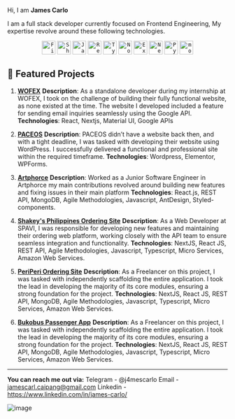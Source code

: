 Hi, I am **James Carlo**

I am a full stack developer currently focused on Frontend Engineering, My expertise revolve around these following technologies.

<div align="center">
	<code><img width="31" src="https://user-images.githubusercontent.com/25181517/189716855-2c69ca7a-5149-4647-936d-780610911353.png" alt="Firebase" title="Firebase"/></code>
	<code><img width="31" src="https://github.com/user-attachments/assets/e4bd419a-2a4a-459a-ba9a-d3324e693c4d" alt="ShadCn UI" title="ShadCn UI"/></code>
	<code><img width="31" src="https://user-images.githubusercontent.com/25181517/117447155-6a868a00-af3d-11eb-9cfe-245df15c9f3f.png" alt="JavaScript" title="JavaScript"/></code>
	<code><img width="31" src="https://user-images.githubusercontent.com/25181517/183897015-94a058a6-b86e-4e42-a37f-bf92061753e5.png" alt="React" title="React"/></code>
	<code><img width="31" src="https://user-images.githubusercontent.com/25181517/183890598-19a0ac2d-e88a-4005-a8df-1ee36782fde1.png" alt="TypeScript" title="TypeScript"/></code>
	<code><img width="31" src="https://user-images.githubusercontent.com/25181517/183568594-85e280a7-0d7e-4d1a-9028-c8c2209e073c.png" alt="Node.js" title="Node.js"/></code>
	<code><img width="31" src="https://user-images.githubusercontent.com/25181517/183859966-a3462d8d-1bc7-4880-b353-e2cbed900ed6.png" alt="Express" title="Express"/></code>
	<code><img width="31" src="https://github.com/marwin1991/profile-technology-icons/assets/136815194/5f8c622c-c217-4649-b0a9-7e0ee24bd704" alt="Next.js" title="Next.js"/></code>
	<code><img width="31" src="https://user-images.githubusercontent.com/25181517/183423507-c056a6f9-1ba8-4312-a350-19bcbc5a8697.png" alt="Python" title="Python"/></code>
	<code><img width="31" src="https://user-images.githubusercontent.com/25181517/182884177-d48a8579-2cd0-447a-b9a6-ffc7cb02560e.png" alt="mongoDB" title="mongoDB"/></code>
</div>


 ## 📌 Featured Projects ###
  1. **[WOFEX](https://wofex.com/)**
     	**Description**: As a standalone developer during my internship at WOFEX, I took on the challenge of building their fully functional website, as none existed at the time. The website I developed included a feature for sending email inquiries seamlessly using the Google API.
   	**Technologies**: React, Nextjs, Material UI, Google APIs
   
   3.  **[PACEOS](https://paceos.org/)**
   **Description**: PACEOS didn’t have a website back then, and with a tight deadline, I was tasked with developing their website using WordPress. I successfully delivered a functional and professional site within the required timeframe.
   **Technologies**: Wordpress, Elementor, WPForms.
   
   4.  **[Artphorce](https://artphorce.com/)** 
   **Description**: Worked as a Junior Software Engineer in Artphorce my main contributions revolved around building new features and fixing issues in their main platform
   **Technologies**:  React.js, REST API, MongoDB, Agile Methodologies, Javascript, AntDesign, Styled-components.

   5.  **[Shakey's Philippines Ordering Site](https://www.shakeyspizza.ph/)** 
   **Description**: As a Web Developer at SPAVI, I was responsible for developing new features and maintaining their ordering web platform, working closely with the API team to ensure seamless integration and functionality.
   **Technologies**: NextJS, React JS, REST API, Agile Methodologies, Javascript, Typescript, Micro Services, Amazon Web Services.

   6.  **[PeriPeri Ordering Site](https://www.periperichicken.ph/)** 
   **Description**: As a Freelancer on this project, I was tasked with independently scaffolding the entire application. I took the lead in developing the majority of its core modules, ensuring a strong foundation for the project.
   **Technologies**: NextJS, React JS, REST API, MongoDB, Agile Methodologies, Javascript, Typescript, Micro Services, Amazon Web Services.

   7.  **[Bukobus Passenger App](https://buko-passenger-web.vercel.app/)** 
   **Description**: As a Freelancer on this project, I was tasked with independently scaffolding the entire application. I took the lead in developing the majority of its core modules, ensuring a strong foundation for the project.
   **Technologies**: NextJS, React JS, REST API, MongoDB, Agile Methodologies, Javascript, Typescript, Micro Services, Amazon Web Services.


---------
**You can reach me out via:**
Telegram - @j4mescarlo
Email - jamescarl.caipang@gmail.com
Linkedin - https://www.linkedin.com/in/james-carlo/


![image](https://user-images.githubusercontent.com/39489535/110465243-24fd3a80-810f-11eb-92c8-004f9c7ab993.png)
